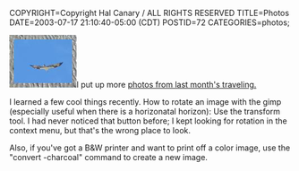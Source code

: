 COPYRIGHT=Copyright Hal Canary / ALL RIGHTS RESERVED
TITLE=Photos
DATE=2003-07-17 21:10:40-05:00 (CDT)
POSTID=72
CATEGORIES=photos;

 [![[Thumb]](/photos/thumb/2003-06-15-beach-06.jpg)](/photos/2003-06-15-beach-06.jpg)I put up more [photos from last month's traveling.](/p/photo-2003-06/)

I learned a few cool things recently. How to rotate an image with the gimp (especially useful when there is a horizonatal horizon): Use the transform tool. I had never noticed that button before; I kept looking for rotation in the context menu, but that's the wrong place to look.

Also, if you've got a B&W printer and want to print off a color image, use the "convert -charcoal" command to create a new image.
